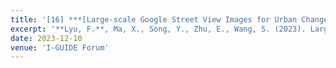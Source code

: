 ```yaml
---
title: '[16] ***[Large‐scale Google Street View Images for Urban Change Detection](https://docs.lib.purdue.edu/iguide/2023/presentations/1/)***'
excerpt: '**Lyu, F.**, Ma, X., Song, Y., Zhu, E., Wang, S. (2023). Large‐scale Google Street View Images for Urban Change Detection. I-GUIDE Forum. DOI: 10.5703/1288284317674'
date: 2023-12-10
venue: 'I-GUIDE Forum'
---
```

